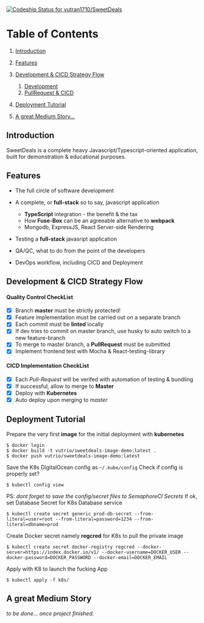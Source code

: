 [![Codeship Status for vutran1710/SweetDeals](https://app.codeship.com/projects/a46692e0-7183-0137-2e01-625d4d4a40bb/status?branch=master)](https://app.codeship.com/projects/348423)

# Table of Contents

1.  [Introduction](#org87b6eea)

2.  [Features](#orgbbaa98d)

3.  [Development & CICD Strategy Flow](#orga6b5a0b)
    1.  [Development](#orgd25a736)
    2.  [PullRequest & CICD](#orgab6f208)

4.  [Deployment Tutorial](#deploytut)

5.  [A great Medium Story...](#medium-story)


<a id="org87b6eea"></a>

## Introduction

SweetDeals is a complete heavy Javascript/Typescript-oriented application, built for demonstration & educational
purposes.

<a id="orgbbaa98d"></a>

## Features

-   The full circle of software development

-   A complete, or **full-stack** so to say, javascript application
    -   **TypeScript** integration - the benefit & the tax
    -   How **Fuse-Box** can be an agreeable alternative to **webpack**
    -   Mongodb, ExpressJS, React Server-side Rendering

-   Testing a **full-stack** javasript application

-   QA/QC, what to do from the point of the developers

-   DevOps workflow, including CICD and Deployment

<a id="orga6b5a0b"></a>

## Development & CICD Strategy Flow

<a id="orgd25a736"></a>

#### Quality Control CheckList
  - [x] Branch **master** must be strictly protected!
  - [x] Feature implementation must be carried out on a separate branch
  - [x] Each commit must be **linted** locally
  - [x] If dev tries to commit on master branch, use husky to auto switch to a new feature-branch
  - [x] To merge to master branch, a **PullRequest** must be submitted
  - [x] Implement frontend test with Mocha & React-testing-library

<a id="orgab6f208"></a>

#### CICD Implementation CheckList
  - [x] Each *Pull-Request* will be verifed with automation of testing & bundling
  - [x] If successful, allow to merge to **Master**
  - [x] Deploy with **Kubernetes**
  - [x] Auto deploy upon merging to *master*

<a id="deploytut"></a>

## Deployment Tutorial

Prepare the very first **image** for the initial deployment with **kubernetes**

``` shell
$ docker login
$ docker build -t vutrio/sweetdeals-image-demo:latest .
$ docker push vutrio/sweetdeals-image-demo:latest
```

Save the K8s DigitalOcean config as `~/.kube/config`
Check if config is properly set?

``` shell
$ kubectl config view
```

PS: *dont forget to save the config/secret files to SemaphoreCI Secrets*
If ok, set Database Secret for K8s Database service

``` shell
$ kubectl create secret generic prod-db-secret --from-literal=user=root --from-literal=password=1234 --from-literal=dbname=prod
```

Create Docker secret namely **regcred** for K8s to pull the private image

``` shell
$ kubectl create secret docker-registry regcred --docker-server=https://index.docker.io/v1/ --docker-username=DOCKER_USER --docker-password=DOCKER_PASSWORD --docker-email=DOCKER_EMAIL
```

Apply with K8 to launch the fucking App

``` shell
$ kubectl apply -f k8s/
```

<a id="medium-story"></a>

## A great Medium Story
*to be done... once project finished.*
